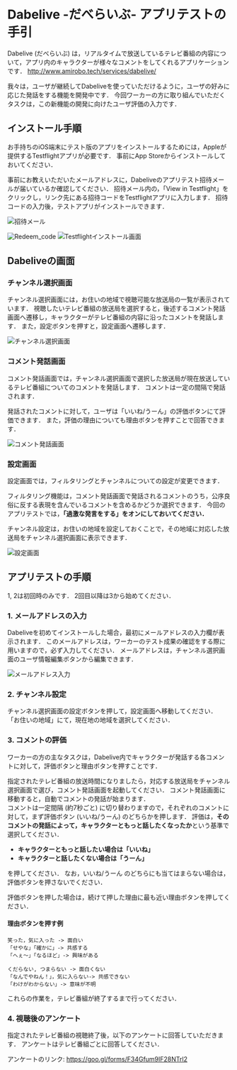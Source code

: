 # Dabelive -だべらいぶ- アプリテストの手引
Dabelive (だべらいぶ) は，リアルタイムで放送しているテレビ番組の内容について，アプリ内のキャラクターが様々なコメントをしてくれるアプリケーションです．
http://www.amirobo.tech/services/dabelive/

我々は，ユーザが継続してDabeliveを使っていただけるように，ユーザの好みに応じた発話をする機能を開発中です．
今回ワーカーの方に取り組んでいただくタスクは，この新機能の開発に向けたユーザ評価の入力です．

## インストール手順
お手持ちのiOS端末にテスト版のアプリをインストールするためには，Appleが提供するTestflightアプリが必要です．
事前にApp Storeからインストールしておいてください．

事前にお教えいただいたメールアドレスに，Dabeliveのアプリテスト招待メールが届いているか確認してください．
招待メール内の，「View in Testflight」をクリックし，リンク先にある招待コードをTestflightアプリに入力します．
招待コードの入力後，テストアプリがインストールできます．

![招待メール](./image/invite_mail.png)

![Redeem_code](./image/redeem_code.png)
![Testflightインストール画面](./image/testflight.png)

## Dabeliveの画面
### チャンネル選択画面
チャンネル選択画面には，お住いの地域で視聴可能な放送局の一覧が表示されています．
視聴したいテレビ番組の放送局を選択すると，後述するコメント発話画面へ遷移し，キャラクターがテレビ番組の内容に沿ったコメントを発話します．
また，設定ボタンを押すと，設定画面へ遷移します．

![チャンネル選択画面](./image/channel_detail.png)

### コメント発話画面
コメント発話画面では，チャンネル選択画面で選択した放送局が現在放送しているテレビ番組についてのコメントを発話します．
コメントは一定の間隔で発話されます．

発話されたコメントに対して，ユーザは「いいね/うーん」の評価ボタンにて評価できます．
また，評価の理由についても理由ボタンを押すことで回答できます．

![コメント発話画面](./image/comment_detail.png)

### 設定画面
設定画面では，フィルタリングとチャンネルについての設定が変更できます．

フィルタリング機能は，コメント発話画面で発話されるコメントのうち，公序良俗に反する表現を含んでいるコメントを含めるかどうか選択できます．
今回のアプリテストでは，**「過激な発言をする」をオンにしておいてください．**

チャンネル設定は，お住いの地域を設定しておくことで，その地域に対応した放送局をチャンネル選択画面に表示できます．

![設定画面](./image/setting.png)


## アプリテストの手順
1, 2は初回時のみです．
2回目以降は3から始めてください．


### 1. メールアドレスの入力
Dabeliveを初めてインストールした場合，最初にメールアドレスの入力欄が表示されます．
このメールアドレスは，ワーカーのテスト成果の確認をする際に用いますので，必ず入力してください．
メールアドレスは，チャンネル選択画面のユーザ情報編集ボタンから編集できます．

![メールアドレス入力](./image/email.png)

### 2. チャンネル設定
チャンネル選択画面の設定ボタンを押して，設定画面へ移動してください．
「お住いの地域」にて，現在地の地域を選択してください．

### 3. コメントの評価
ワーカーの方の主なタスクは，Dabelive内でキャラクターが発話する各コメントに対して，評価ボタンと理由ボタンを押すことです．

指定されたテレビ番組の放送時間になりましたら，対応する放送局をチャンネル選択画面で選び，コメント発話画面を起動してください．
コメント発話画面に移動すると，自動でコメントの発話が始まります．  
コメントは一定間隔 (約7秒ごと) に切り替わりますので，それぞれのコメントに対して，まず評価ボタン (いいね/うーん) のどちらかを押します．
評価は，**そのコメントの発話によって，キャラクターともっと話したくなったか**という基準で選択してください．
- **キャラクターともっと話したい場合は「いいね」**
- **キャラクターと話したくない場合は「うーん」**

を押してください．
なお，いいね/うーん のどちらにも当てはまらない場合は，評価ボタンを押さないでください．

評価ボタンを押した場合は，続けて押した理由に最も近い理由ボタンを押してください．
#### 理由ボタンを押す例
```
笑った，気に入った -> 面白い
「せやな」「確かに」-> 共感する
「へぇ〜」「なるほど」-> 興味がある

くだらない, つまらない -> 面白くない
「なんでやねん！」，気に入らない-> 共感できない
「わけがわからない」-> 意味が不明
```

これらの作業を，テレビ番組が終了するまで行ってください．

### 4. 視聴後のアンケート
指定されたテレビ番組の視聴終了後，以下のアンケートに回答していただきます．
アンケートはテレビ番組ごとに回答してください．

アンケートのリンク: https://goo.gl/forms/F34Gfum9IF28NTrl2

